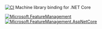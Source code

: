 [![CI](https://github.com/dhhieu113/machineid-builds/actions/workflows/ci.yml/badge.svg)](https://github.com/dhhieu113/machineid-builds/actions/workflows/ci.yml)
Machine library binding for .NET Core

[![Microsoft.FeatureManagement](https://img.shields.io/nuget/v/Microsoft.FeatureManagement?label=Microsoft.FeatureManagement)](https://www.nuget.org/packages/Microsoft.FeatureManagement)
[![Microsoft.FeatureManagement.AspNetCore](https://img.shields.io/nuget/v/Microsoft.FeatureManagement.AspNetCore?label=Microsoft.FeatureManagement.AspNetCore)](https://www.nuget.org/packages/Microsoft.FeatureManagement.AspNetCore)
